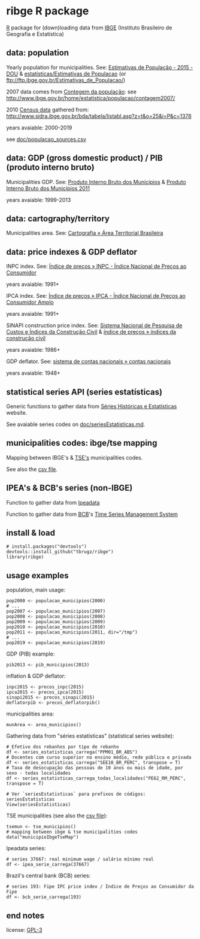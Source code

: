 
ribge R package
======

[R](https://www.r-project.org/) package for (down)loading data from [IBGE](http://www.ibge.gov.br/) (Instituto Brasileiro de Geografia e Estatística)


data: population
----

Yearly population for municipalities. See:
[Estimativas de População - 2015 - DOU](http://www.ibge.gov.br/home/estatistica/populacao/estimativa2015/estimativa_dou.shtm) &
[estatísticas/Estimativas de Populacao](http://downloads.ibge.gov.br/downloads_estatisticas.htm?caminho=/Estimativas_de_Populacao/) (or ftp://ftp.ibge.gov.br/Estimativas_de_Populacao/)

2007 data comes from [Contegem da população](https://pt.wikipedia.org/wiki/Contagem_de_popula%C3%A7%C3%A3o): see http://www.ibge.gov.br/home/estatistica/populacao/contagem2007/

2010 [Census data](https://pt.wikipedia.org/wiki/Censo_demogr%C3%A1fico) gathered from: http://www.sidra.ibge.gov.br/bda/tabela/listabl.asp?z=t&o=25&i=P&c=1378

years avaiable: 2000-2019

see [doc/populacao_sources.csv](doc/populacao_sources.csv)


data: GDP (gross domestic product) / PIB (produto interno bruto)
----

Municipalities GDP. See: [Produto Interno Bruto dos Municípios](http://www.ibge.gov.br/home/estatistica/economia/pibmunicipios/) & [Produto Interno Bruto dos Municípios 2011](http://www.ibge.gov.br/home/estatistica/economia/pibmunicipios/2011/default_base.shtm)

years avaiable: 1999-2013


data: cartography/territory
----

Municipalities area. See: [Cartografia » Área Territorial Brasileira](http://www.ibge.gov.br/home/geociencias/cartografia/default_territ_area.shtm)


data: price indexes & GDP deflator
----

INPC index. See: [Índice de preços » INPC - Índice Nacional de Preços ao Consumidor](http://seriesestatisticas.ibge.gov.br/lista_tema.aspx?op=0&de=53&no=11)

years avaiable: 1991+

IPCA index. See: [Índice de preços » IPCA - Índice Nacional de Preços ao Consumidor Amplo](http://seriesestatisticas.ibge.gov.br/lista_tema.aspx?op=0&de=52&no=11)

years avaiable: 1991+

SINAPI construction price index. See: [Sistema Nacional de Pesquisa de Custos e Índices da Construção Civil](http://www.ibge.gov.br/home/estatistica/indicadores/precos/sinapi/) & [índice de preços » índices da construção civil](http://seriesestatisticas.ibge.gov.br/lista_tema.aspx?op=0&de=39&no=11)

years avaiable: 1986+

GDP deflator. See: [sistema de contas nacionais » contas nacionais](http://seriesestatisticas.ibge.gov.br/lista_tema.aspx?op=0&de=41&no=12)

years avaiable: 1948+


statistical series API (series estatísticas)
-----

Generic functions to gather data from [Séries Históricas e Estatísticas](http://seriesestatisticas.ibge.gov.br/) website.

See avaiable series codes on [doc/seriesEstatisticas.md](doc/seriesEstatisticas.md).


municipalities codes: ibge/tse mapping
-----

Mapping between IBGE's & [TSE's](http://www.tse.jus.br/arquivos/tse-lista-de-municipios-do-cadastro-da-justica-eleitoral/view) municipalities codes.

See also the [csv file](doc/ibge-tse-map.csv).


IPEA's & BCB's series (non-IBGE)
-----

Function to gather data from [Ipeadata](http://www.ipeadata.gov.br/)

Function to gather data from [BCB](http://www.bcb.gov.br/)'s [Time Series Management System](https://www.bcb.gov.br/?SGS)


install & load
-----

```
# install.packages("devtools")
devtools::install_github("tbrugz/ribge")
library(ribge)
```


usage examples
-----

population, main usage:

```
pop2000 <- populacao_municipios(2000)
# ...
pop2007 <- populacao_municipios(2007)
pop2008 <- populacao_municipios(2008)
pop2009 <- populacao_municipios(2009)
pop2010 <- populacao_municipios(2010)
pop2011 <- populacao_municipios(2011, dir="/tmp")
# ...
pop2019 <- populacao_municipios(2019)

```

GDP (PIB) example:

```
pib2013 <- pib_municipios(2013)
```

inflation & GDP deflator:

```
inpc2015 <- precos_inpc(2015)
ipca2015 <- precos_ipca(2015)
sinapi2015 <- precos_sinapi(2015)
deflatorpib <- precos_deflatorpib()
```

municipalities area:

```
munArea <- area_municipios()
```

Gathering data from "séries estatísticas" (statistical series website):

```
# Efetivo dos rebanhos por tipo de rebanho
df <- series_estatisticas_carrega("PPM01_BR_ABS")
# Docentes com curso superior no ensino médio, rede pública e privada
df <- series_estatisticas_carrega("SEE10_BR_PERC", transpose = T)
# Taxa de desocupação das pessoas de 10 anos ou mais de idade, por sexo - todas localidades
df <- series_estatisticas_carrega_todas_localidades("PE62_RM_PERC", transpose = T)

# Ver `seriesEstatisticas` para prefixos de códigos:
seriesEstatisticas
View(seriesEstatisticas)
```

TSE municipalities (see also the [csv file](doc/ibge-tse-map.csv)):

```
tsemun <- tse_municipios()
# mapping between ibge & tse municipalities codes
data("municipioIbgeTseMap")
```

Ipeadata series:

```
# series 37667: real minimum wage / salário mínimo real
df <- ipea_serie_carrega(37667)
```

Brazil's central bank (BCB) series:

```
# series 193: Fipe IPC price index / Índice de Preços ao Consumidor da Fipe
df <- bcb_serie_carrega(193)
```


end notes
-------

license: [GPL-3](http://www.gnu.org/licenses/gpl-3.0.en.html)
